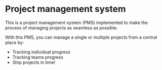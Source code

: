 # Project management system

This is a project management system (PMS) implemented to make the process of managing projects as seamless as possible.

With this PMS, you can manage a single or multiple projects from a central place by:

* Tracking individual progress
* Tracking teams progress
* Ship projects in time!